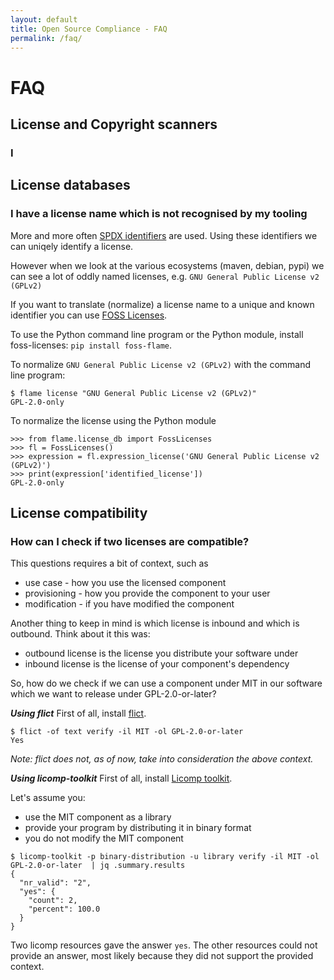 ```yaml
---
layout: default
title: Open Source Compliance - FAQ
permalink: /faq/
---
```


# FAQ

## License and Copyright scanners

### I 

## License databases

### I have a license name which is not recognised by my tooling

More and more often [SPDX identifiers](https://spdx.org/licenses) are used. Using these identifiers we can uniqely identify a license.

However when we look at the various ecosystems (maven, debian, pypi) we can see a lot of oddly named licenses, e.g. `GNU General Public License v2 (GPLv2)`

If you want to translate (normalize) a license name to a unique and known identifier you can use [FOSS Licenses](https://github.com/hesa/foss-licenses).

To use the Python command line program or the Python module, install foss-licenses: `pip install foss-flame`.

To normalize `GNU General Public License v2 (GPLv2)` with the command line program:
```
$ flame license "GNU General Public License v2 (GPLv2)"
GPL-2.0-only
```

To normalize the license using the Python module
```
>>> from flame.license_db import FossLicenses
>>> fl = FossLicenses()
>>> expression = fl.expression_license('GNU General Public License v2 (GPLv2)')
>>> print(expression['identified_license'])
GPL-2.0-only
```

## License compatibility

### How can I check if two licenses are compatible?

This questions requires a bit of context, such as
* use case - how you use the licensed component
* provisioning - how you provide the component to your user
* modification - if you have modified the component

Another thing to keep in mind is which license is inbound and which is outbound. Think about it this was:
* outbound license is the license you distribute your software under
* inbound license is the license of your component's dependency

So, how do we check if we can use a component under MIT in our software which we want to release under GPL-2.0-or-later?

***Using flict***
First of all, install [flict](https://github.com/vinland-technology/flict).

```
$ flict -of text verify -il MIT -ol GPL-2.0-or-later
Yes
```

*Note: flict does not, as of now, take into consideration the above context.*


***Using licomp-toolkit***
First of all, install [Licomp toolkit](https://github.com/hesa/licomp-toolkit).

Let's assume you:
* use the MIT component as a library
* provide your program by distributing it in binary format
* you do not modify the MIT component

```
$ licomp-toolkit -p binary-distribution -u library verify -il MIT -ol GPL-2.0-or-later  | jq .summary.results
{
  "nr_valid": "2",
  "yes": {
    "count": 2,
    "percent": 100.0
  }
}
```

Two licomp resources gave the answer `yes`. The other resources could not provide an answer, most likely because they did not support the provided context.